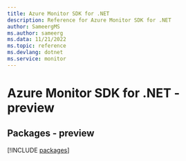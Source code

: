 ```yaml
---
title: Azure Monitor SDK for .NET
description: Reference for Azure Monitor SDK for .NET
author: SameergMS
ms.author: sameerg
ms.data: 11/21/2022
ms.topic: reference
ms.devlang: dotnet
ms.service: monitor
---
```

# Azure Monitor SDK for .NET - preview
## Packages - preview
[!INCLUDE [packages](monitor-index.md)]